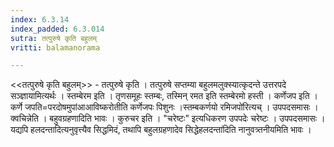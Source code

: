 ```yaml
---
index: 6.3.14
index_padded: 6.3.014
sutra: तत्पुरुषे कृति बहुलम्
vritti: balamanorama

---
```

<<तत्पुरुषे कृति बहुलम्>> - तत्पुरुषे कृति । तत्पुरुषे सप्तम्या बहुलमलुक्स्यात्कृदन्ते उत्तरपदे सञ्ज्ञायामित्यर्थः । स्तम्बेरम इति । तृणसमूहः स्तम्बः, तस्मिन् रमत इति स्तम्बेरमो हस्ती । कर्णेजप इति । कर्णे जपति=परदोषमुपांआआविष्करोतीति कर्णेजपः पिशुनः ।स्तम्बकर्णयो रमिजपो॑रित्यच् । उपपदसमासः । क्वचिन्नेति । बहुवग्रहणादिति भावः । कुरुचर इति । "चरेष्टः" इत्यधिकरण उपपदेः चरेष्टः । उपपदसमासः । यद्यपि हलदन्तादित्यनुवृत्त्यैव सिद्धमिदं, तथापि बहुलग्रहणादेव सिद्धेहलदन्ता॑दिति नानुवत्र्तनीयमिति भावः । 